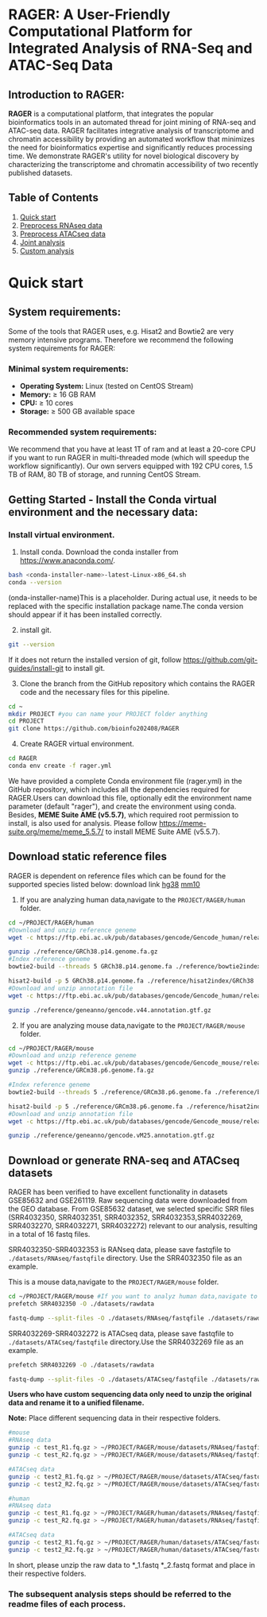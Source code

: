 # **RAGER: A User-Friendly Computational Platform for Integrated Analysis of RNA-Seq and ATAC-Seq Data**

## Introduction to RAGER:
**RAGER** is a computational platform, that integrates the popular bioinformatics tools in an automated thread for joint mining of RNA-seq and ATAC-seq data. RAGER facilitates integrative analysis of transcriptome and chromatin accessibility by providing an automated workflow that minimizes the need for bioinformatics expertise and significantly reduces processing time. We demonstrate RAGER's utility for novel biological discovery by characterizing the transcriptome and chromatin accessibility of two recently published datasets.

## Table of Contents
1. [Quick start](#quick-start)
2. [Preprocess RNAseq data](https://github.com/bioinfo202408/RAGER/blob/main/Preprocess_RNAseq_data.md)
3. [Preprocess ATACseq data](https://github.com/bioinfo202408/RAGER/blob/main/Preprocess_ATACseq_data.md) 
4. [Joint analysis](https://github.com/bioinfo202408/RAGER/blob/main/Joint_analysis.md)
5. [Custom analysis](https://github.com/bioinfo202408/RAGER/blob/main/Custom_analysis.md)

# **Quick start**
## System requirements:
Some of the tools that RAGER uses, e.g. Hisat2 and Bowtie2 are very memory intensive programs. Therefore we recommend the following system requirements for RAGER:

### Minimal system requirements:
- **Operating System:** Linux (tested on CentOS Stream)  
- **Memory:** ≥ 16 GB RAM  
- **CPU:** ≥ 10 cores 
- **Storage:** ≥ 500 GB available space  

### Recommended system requirements:
We recommend that you have at least 1T of ram and at least a 20-core CPU if you want to run RAGER in multi-threaded mode (which will speedup the workflow significantly). Our own servers equipped with 192 CPU cores, 1.5 TB of RAM, 80 TB of storage, and running CentOS Stream.


## Getting Started - Install the Conda virtual environment and the necessary data: 

### Install virtual environment.
1. Install conda. Download the conda installer from https://www.anaconda.com/. 
```bash
bash <conda-installer-name>-latest-Linux-x86_64.sh
conda --version
```
(onda-installer-name)This is a placeholder. During actual use, it needs to be replaced with the specific installation package name.The conda version should appear if it has been installed correctly.

2. install git.
```bash
git --version
```
If it does not return the installed version of git, follow https://github.com/git-guides/install-git to install git.

3. Clone the branch from the GitHub repository which contains the RAGER code and the necessary files for this pipeline.
```bash
cd ~
mkdir PROJECT #you can name your PROJECT folder anything
cd PROJECT
git clone https://github.com/bioinfo202408/RAGER
```


4. Create RAGER virtual environment.
```bash
cd RAGER
conda env create -f rager.yml
```
We have provided a complete Conda environment file (rager.yml) in the GitHub repository, which includes all the dependencies required for RAGER.Users can download this file, optionally edit the environment name parameter (default "rager"), and create the environment using conda. Besides, **MEME Suite AME (v5.5.7)**, which required root permission to install, is also used for analysis. Please follow https://meme-suite.org/meme/meme_5.5.7/ to install MEME Suite AME (v5.5.7).

## Download static reference files
RAGER is dependent on reference files which can be found for the supported species listed below: download link [hg38](https://ftp.ebi.ac.uk/pub/databases/gencode/Gencode_human/release_44/) [mm10](https://ftp.ebi.ac.uk/pub/databases/gencode/Gencode_mouse/release_M25/)


1. If you are analyzing human data,navigate to the `PROJECT/RAGER/human` folder.
```bash
cd ~/PROJECT/RAGER/human
#Download and unzip reference geneme
wget -c https://ftp.ebi.ac.uk/pub/databases/gencode/Gencode_human/release_44/GRCh38.p14.genome.fa.gz -P ./reference

gunzip ./reference/GRCh38.p14.genome.fa.gz
#Index reference geneme
bowtie2-build --threads 5 GRCh38.p14.genome.fa ./reference/bowtie2index/GRCh38

hisat2-build -p 5 GRCh38.p14.genome.fa ./reference/hisat2index/GRCh38
#Download and unzip annotation file
wget -c https://ftp.ebi.ac.uk/pub/databases/gencode/Gencode_human/release_44/gencode.v44.annotation.gtf.gz -P ./reference/geneanno

gunzip ./reference/geneanno/gencode.v44.annotation.gtf.gz
```
2. If you are analyzing mouse data,navigate to the `PROJECT/RAGER/mouse` folder.

```bash
cd ~/PROJECT/RAGER/mouse
#Download and unzip reference geneme
wget -c https://ftp.ebi.ac.uk/pub/databases/gencode/Gencode_mouse/release_M25/GRCm38.p6.genome.fa.gz -P ./reference/
gunzip ./reference/GRCm38.p6.genome.fa.gz

#Index reference geneme
bowtie2-build --threads 5 ./reference/GRCm38.p6.genome.fa ./reference/bowtie2index/GRCm38

hisat2-build -p 5 ./reference/GRCm38.p6.genome.fa ./reference/hisat2index/GRCm38
#Download and unzip annotation file
wget -c https://ftp.ebi.ac.uk/pub/databases/gencode/Gencode_mouse/release_M25/gencode.vM25.annotation.gtf.gz -P ./reference/geneanno

gunzip ./reference/geneanno/gencode.vM25.annotation.gtf.gz
```

## Download or generate RNA-seq and ATACseq datasets
RAGER has been verified to have excellent functionality in datasets GSE85632 and GSE261119.
Raw sequencing data were downloaded from the GEO database. From GSE85632 dataset, we selected specific SRR files (SRR4032350, SRR4032351, SRR4032352, SRR4032353,SRR4032269, SRR4032270, SRR4032271, SRR4032272) relevant to our analysis, resulting in a total of 16 fastq files.

SRR4032350-SRR4032353 is RANseq data, please save fastqfile to `./datasets/RNAseq/fastqfile` directory. Use the SRR4032350 file as an example. 

This is a mouse data,navigate to the `PROJECT/RAGER/mouse` folder.
```bash
cd ~/PROJECT/RAGER/mouse #If you want to analyz human data,navigate to the ~/PROJECT/RAGER/human folder.
prefetch SRR4032350 -O ./datasets/rawdata

fastq-dump --split-files -O ./datasets/RNAseq/fastqfile ./datasets/rawdata/SRR4032350/SRR4032350.sra 
```


SRR4032269-SRR4032272 is ATACseq data, please save fastqfile to `./datasets/ATACseq/fastqfile` directory.Use the SRR4032269 file as an example.

```bash
prefetch SRR4032269 -O ./datasets/rawdata

fastq-dump --split-files -O ./datasets/ATACseq/fastqfile ./datasets/rawdata/SRR4032269/SRR4032269.sra 
```

**Users who have custom sequencing data only need to unzip the original data and rename it to a unified filename.**

**Note:** Place different sequencing data in their respective folders.

```bash
#mouse
#RNAseq data
gunzip -c test_R1.fq.gz > ~/PROJECT/RAGER/mouse/datasets/RNAseq/fastqfile/test_1.fastq
gunzip -c test_R2.fq.gz > ~/PROJECT/RAGER/mouse/datasets/RNAseq/fastqfile/test_2.fastq

#ATACseq data
gunzip -c test2_R1.fq.gz > ~/PROJECT/RAGER/mouse/datasets/ATACseq/fastqfile/test2_1.fastq
gunzip -c test2_R2.fq.gz > ~/PROJECT/RAGER/mouse/datasets/ATACseq/fastqfile/test2_2.fastq

#human
#RNAseq data
gunzip -c test_R1.fq.gz > ~/PROJECT/RAGER/human/datasets/RNAseq/fastqfile/test_1.fastq
gunzip -c test_R2.fq.gz > ~/PROJECT/RAGER/human/datasets/RNAseq/fastqfile/test_2.fastq

#ATACseq data
gunzip -c test2_R1.fq.gz > ~/PROJECT/RAGER/human/datasets/ATACseq/fastqfile/test2_1.fastq
gunzip -c test2_R2.fq.gz > ~/PROJECT/RAGER/human/datasets/ATACseq/fastqfile/test2_2.fastq
```
In short, please unzip the raw data to *_1.fastq *_2.fastq format and place in their respective folders.

### **The subsequent analysis steps should be referred to the readme files of each process.**








